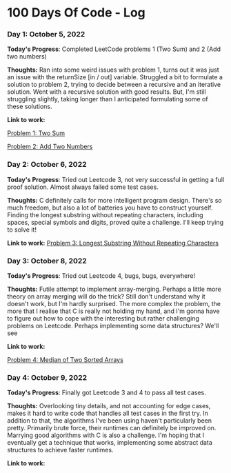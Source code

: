 # 100 Days Of Code - Log

### Day 1: October 5, 2022

**Today's Progress**: Completed LeetCode problems 1 (Two Sum) and 2 (Add two numbers)

**Thoughts:** Ran into some weird issues with problem 1, turns out it was just an issue with the returnSize [in / out] variable.
Struggled a bit to formulate a solution to problem 2, trying to decide between a recursive and an iterative solution. Went with a recursive solution with good results. But, I'm still struggling slightly, taking longer than I anticipated formulating some of these solutions.

**Link to work:**

[Problem 1: Two Sum](https://leetcode.com/submissions/detail/815946869/)

[Problem 2: Add Two Numbers](https://leetcode.com/submissions/detail/815979805/)


### Day 2: October 6, 2022

**Today's Progress**: Tried out Leetcode 3, not very successful in getting a full proof solution. Almost always failed some test cases.

**Thoughts:** C definitely calls for more intelligent program design. There's so much freedom, but also a lot of batteries you have to construct yourself.
Finding the longest substring without repeating characters, including spaces, special symbols and digits, proved quite a challenge. I'll keep trying to solve it! 

**Link to work:**
[Problem 3: Longest Substring Without Repeating Characters](https://leetcode.com/submissions/detail/818739934/)


### Day 3: October 8, 2022

**Today's Progress**: Tried out Leetcode 4, bugs, bugs, everywhere!

**Thoughts:** Futile attempt to implement array-merging. Perhaps a little more theory on array merging will do the trick? Still don't understand why it doesn't work, but I'm hardly surprised. The more complex the problem, the more that I realise that C is really not holding my hand, and I'm gonna have to figure out how to cope with the interesting but rather challenging problems on Leetcode. Perhaps implementing some data structures? We'll see

**Link to work:**

[Problem 4: Median of Two Sorted Arrays](https://leetcode.com/submissions/detail/818664800/)


### Day 4: October 9, 2022

**Today's Progress**: Finally got Leetcode 3 and 4 to pass all test cases.

**Thoughts:** Overlooking tiny details, and not accounting for edge cases, makes it hard to write code that handles all test cases in the first try. In addition to that, the algorithms I've been using haven't particularly been pretty. Primarily brute force, their runtimes can definitely be improved on. Marrying good algorithms with C is also a challenge. I'm hoping that I eventually get a technique that works, implementing some abstract data structures to achieve faster runtimes.

**Link to work:**


